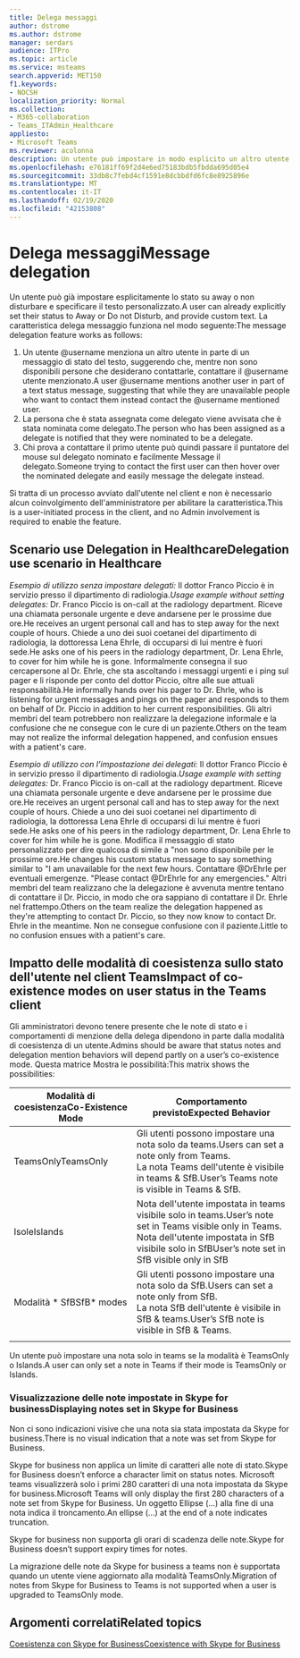 ```yaml
---
title: Delega messaggi
author: dstrome
ms.author: dstrome
manager: serdars
audience: ITPro
ms.topic: article
ms.service: msteams
search.appverid: MET150
f1.keywords:
- NOCSH
localization_priority: Normal
ms.collection:
- M365-collaboration
- Teams_ITAdmin_Healthcare
appliesto:
- Microsoft Teams
ms.reviewer: acolonna
description: Un utente può impostare in modo esplicito un altro utente come delegato nel messaggio di stato.
ms.openlocfilehash: e76181ff69f2d4e6ed75183bdb5fbdda695d05e4
ms.sourcegitcommit: 33db8c7febd4cf1591e8dcbbdfd6fc8e8925896e
ms.translationtype: MT
ms.contentlocale: it-IT
ms.lasthandoff: 02/19/2020
ms.locfileid: "42153808"
---
```

# <a name="message-delegation"></a><span data-ttu-id="c2269-103">Delega messaggi</span><span class="sxs-lookup"><span data-stu-id="c2269-103">Message delegation</span></span>

<span data-ttu-id="c2269-104">Un utente può già impostare esplicitamente lo stato su away o non disturbare e specificare il testo personalizzato.</span><span class="sxs-lookup"><span data-stu-id="c2269-104">A user can already explicitly set their status to Away or Do not Disturb, and provide custom text.</span></span> <span data-ttu-id="c2269-105">La caratteristica delega messaggio funziona nel modo seguente:</span><span class="sxs-lookup"><span data-stu-id="c2269-105">The message delegation feature works as follows:</span></span>

1. <span data-ttu-id="c2269-106">Un utente @username menziona un altro utente in parte di un messaggio di stato del testo, suggerendo che, mentre non sono disponibili persone che desiderano contattarle, contattare il @username utente menzionato.</span><span class="sxs-lookup"><span data-stu-id="c2269-106">A user @username mentions another user in part of a text status message, suggesting that while they are unavailable people who want to contact them instead contact the @username mentioned user.</span></span>
2. <span data-ttu-id="c2269-107">La persona che è stata assegnata come delegato viene avvisata che è stata nominata come delegato.</span><span class="sxs-lookup"><span data-stu-id="c2269-107">The person who has been assigned as a delegate is notified that they were nominated to be a delegate.</span></span>
3. <span data-ttu-id="c2269-108">Chi prova a contattare il primo utente può quindi passare il puntatore del mouse sul delegato nominato e facilmente Message il delegato.</span><span class="sxs-lookup"><span data-stu-id="c2269-108">Someone trying to contact the first user can then hover over the nominated delegate and easily message the delegate instead.</span></span>  

<span data-ttu-id="c2269-109">Si tratta di un processo avviato dall'utente nel client e non è necessario alcun coinvolgimento dell'amministratore per abilitare la caratteristica.</span><span class="sxs-lookup"><span data-stu-id="c2269-109">This is a user-initiated process in the client, and no Admin involvement is required to enable the feature.</span></span> 

## <a name="delegation-use-scenario-in-healthcare"></a><span data-ttu-id="c2269-110">Scenario use Delegation in Healthcare</span><span class="sxs-lookup"><span data-stu-id="c2269-110">Delegation use scenario in Healthcare</span></span>

<span data-ttu-id="c2269-111">*Esempio di utilizzo senza impostare delegati:*  Il dottor Franco Piccio è in servizio presso il dipartimento di radiologia.</span><span class="sxs-lookup"><span data-stu-id="c2269-111">*Usage example without setting delegates:*  Dr. Franco Piccio is on-call at the radiology department.</span></span> <span data-ttu-id="c2269-112">Riceve una chiamata personale urgente e deve andarsene per le prossime due ore.</span><span class="sxs-lookup"><span data-stu-id="c2269-112">He receives an urgent personal call and has to step away for the next couple of hours.</span></span> <span data-ttu-id="c2269-113">Chiede a uno dei suoi coetanei del dipartimento di radiologia, la dottoressa Lena Ehrle, di occuparsi di lui mentre è fuori sede.</span><span class="sxs-lookup"><span data-stu-id="c2269-113">He asks one of his peers in the radiology department, Dr. Lena Ehrle, to cover for him while he is gone.</span></span> <span data-ttu-id="c2269-114">Informalmente consegna il suo cercapersone al Dr. Ehrle, che sta ascoltando i messaggi urgenti e i ping sul pager e li risponde per conto del dottor Piccio, oltre alle sue attuali responsabilità.</span><span class="sxs-lookup"><span data-stu-id="c2269-114">He informally hands over his pager to Dr. Ehrle, who is listening for urgent messages and pings on the pager and responds to them on behalf of Dr. Piccio in addition to her current responsibilities.</span></span> <span data-ttu-id="c2269-115">Gli altri membri del team potrebbero non realizzare la delegazione informale e la confusione che ne consegue con le cure di un paziente.</span><span class="sxs-lookup"><span data-stu-id="c2269-115">Others on the team may not realize the informal delegation happened, and confusion ensues with a patient's care.</span></span>

<span data-ttu-id="c2269-116">*Esempio di utilizzo con l'impostazione dei delegati:* Il dottor Franco Piccio è in servizio presso il dipartimento di radiologia.</span><span class="sxs-lookup"><span data-stu-id="c2269-116">*Usage example with setting delegates:* Dr. Franco Piccio is on-call at the radiology department.</span></span> <span data-ttu-id="c2269-117">Riceve una chiamata personale urgente e deve andarsene per le prossime due ore.</span><span class="sxs-lookup"><span data-stu-id="c2269-117">He receives an urgent personal call and has to step away for the next couple of hours.</span></span> <span data-ttu-id="c2269-118">Chiede a uno dei suoi coetanei nel dipartimento di radiologia, la dottoressa Lena Ehrle di occuparsi di lui mentre è fuori sede.</span><span class="sxs-lookup"><span data-stu-id="c2269-118">He asks one of his peers in the radiology department, Dr. Lena Ehrle to cover for him while he is gone.</span></span> <span data-ttu-id="c2269-119">Modifica il messaggio di stato personalizzato per dire qualcosa di simile a "non sono disponibile per le prossime ore.</span><span class="sxs-lookup"><span data-stu-id="c2269-119">He changes his custom status message to say something similar to "I am unavailable for the next few hours.</span></span> <span data-ttu-id="c2269-120">Contattare @DrEhrle per eventuali emergenze. "</span><span class="sxs-lookup"><span data-stu-id="c2269-120">Please contact @DrEhrle for any emergencies."</span></span>  <span data-ttu-id="c2269-121">Altri membri del team realizzano che la delegazione è avvenuta mentre tentano di contattare il Dr. Piccio, in modo che ora sappiano di contattare il Dr. Ehrle nel frattempo.</span><span class="sxs-lookup"><span data-stu-id="c2269-121">Others on the team realize the delegation happened as they're attempting to contact Dr. Piccio, so they now know to contact Dr. Ehrle in the meantime.</span></span> <span data-ttu-id="c2269-122">Non ne consegue confusione con il paziente.</span><span class="sxs-lookup"><span data-stu-id="c2269-122">Little to no confusion ensues with a patient's care.</span></span>

## <a name="impact-of-co-existence-modes-on-user-status-in-the-teams-client"></a><span data-ttu-id="c2269-123">Impatto delle modalità di coesistenza sullo stato dell'utente nel client Teams</span><span class="sxs-lookup"><span data-stu-id="c2269-123">Impact of co-existence modes on user status in the Teams client</span></span>

<span data-ttu-id="c2269-124">Gli amministratori devono tenere presente che le note di stato e i comportamenti di menzione della delega dipendono in parte dalla modalità di coesistenza di un utente.</span><span class="sxs-lookup"><span data-stu-id="c2269-124">Admins should be aware that status notes and delegation mention behaviors will depend partly on a user’s co-existence mode.</span></span> <span data-ttu-id="c2269-125">Questa matrice Mostra le possibilità:</span><span class="sxs-lookup"><span data-stu-id="c2269-125">This matrix shows the possibilities:</span></span>

|<span data-ttu-id="c2269-126">Modalità di coesistenza</span><span class="sxs-lookup"><span data-stu-id="c2269-126">Co-Existence Mode</span></span> | <span data-ttu-id="c2269-127">Comportamento previsto</span><span class="sxs-lookup"><span data-stu-id="c2269-127">Expected Behavior</span></span>|
|---|---|
|<span data-ttu-id="c2269-128">TeamsOnly</span><span class="sxs-lookup"><span data-stu-id="c2269-128">TeamsOnly</span></span> |<span data-ttu-id="c2269-129">Gli utenti possono impostare una nota solo da teams.</span><span class="sxs-lookup"><span data-stu-id="c2269-129">Users can set a note only from Teams.</span></span> <br> <span data-ttu-id="c2269-130">La nota Teams dell'utente è visibile in teams & SfB.</span><span class="sxs-lookup"><span data-stu-id="c2269-130">User’s Teams note is visible in Teams & SfB.</span></span> |
|<span data-ttu-id="c2269-131">Isole</span><span class="sxs-lookup"><span data-stu-id="c2269-131">Islands</span></span> | <span data-ttu-id="c2269-132">Nota dell'utente impostata in teams visibile solo in teams.</span><span class="sxs-lookup"><span data-stu-id="c2269-132">User’s note set in Teams visible only in Teams.</span></span> <br> <span data-ttu-id="c2269-133">Nota dell'utente impostata in SfB visibile solo in SfB</span><span class="sxs-lookup"><span data-stu-id="c2269-133">User’s note set in SfB visible only in SfB</span></span> |
|<span data-ttu-id="c2269-134">Modalità \* SfB</span><span class="sxs-lookup"><span data-stu-id="c2269-134">SfB\* modes</span></span> | <span data-ttu-id="c2269-135">Gli utenti possono impostare una nota solo da SfB.</span><span class="sxs-lookup"><span data-stu-id="c2269-135">Users can set a note only from SfB.</span></span> <br> <span data-ttu-id="c2269-136">La nota SfB dell'utente è visibile in SfB & teams.</span><span class="sxs-lookup"><span data-stu-id="c2269-136">User’s SfB note is visible in SfB & Teams.</span></span>  |
|||

<span data-ttu-id="c2269-137">Un utente può impostare una nota solo in teams se la modalità è TeamsOnly o Islands.</span><span class="sxs-lookup"><span data-stu-id="c2269-137">A user can only set a note in Teams if their mode is TeamsOnly or Islands.</span></span>  

### <a name="displaying-notes-set-in-skype-for-business"></a><span data-ttu-id="c2269-138">Visualizzazione delle note impostate in Skype for business</span><span class="sxs-lookup"><span data-stu-id="c2269-138">Displaying notes set in Skype for Business</span></span>
  
<span data-ttu-id="c2269-139">Non ci sono indicazioni visive che una nota sia stata impostata da Skype for business.</span><span class="sxs-lookup"><span data-stu-id="c2269-139">There is no visual indication that a note was set from Skype for Business.</span></span>

<span data-ttu-id="c2269-140">Skype for business non applica un limite di caratteri alle note di stato.</span><span class="sxs-lookup"><span data-stu-id="c2269-140">Skype for Business doesn’t enforce a character limit on status notes.</span></span> <span data-ttu-id="c2269-141">Microsoft teams visualizzerà solo i primi 280 caratteri di una nota impostata da Skype for business.</span><span class="sxs-lookup"><span data-stu-id="c2269-141">Microsoft Teams will only display the first 280 characters of a note set from Skype for Business.</span></span> <span data-ttu-id="c2269-142">Un oggetto Ellipse (...) alla fine di una nota indica il troncamento.</span><span class="sxs-lookup"><span data-stu-id="c2269-142">An ellipse (…) at the end of a note indicates truncation.</span></span>
  
<span data-ttu-id="c2269-143">Skype for business non supporta gli orari di scadenza delle note.</span><span class="sxs-lookup"><span data-stu-id="c2269-143">Skype for Business doesn’t support expiry times for notes.</span></span>

<span data-ttu-id="c2269-144">La migrazione delle note da Skype for business a teams non è supportata quando un utente viene aggiornato alla modalità TeamsOnly.</span><span class="sxs-lookup"><span data-stu-id="c2269-144">Migration of notes from Skype for Business to Teams is not supported when a user is upgraded to TeamsOnly mode.</span></span>

## <a name="related-topics"></a><span data-ttu-id="c2269-145">Argomenti correlati</span><span class="sxs-lookup"><span data-stu-id="c2269-145">Related topics</span></span>

[<span data-ttu-id="c2269-146">Coesistenza con Skype for Business</span><span class="sxs-lookup"><span data-stu-id="c2269-146">Coexistence with Skype for Business</span></span>](../../coexistence-chat-calls-presence.md)
